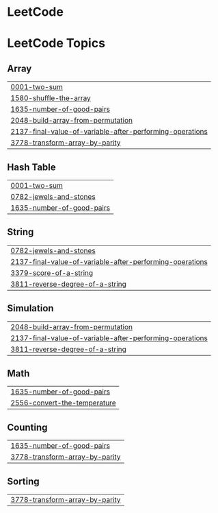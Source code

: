 # LeetCode
<!---LeetCode Topics Start-->
# LeetCode Topics
## Array
|  |
| ------- |
| [0001-two-sum](https://github.com/Guhanfozzy/LeetCode/tree/master/0001-two-sum) |
| [1580-shuffle-the-array](https://github.com/Guhanfozzy/LeetCode/tree/master/1580-shuffle-the-array) |
| [1635-number-of-good-pairs](https://github.com/Guhanfozzy/LeetCode/tree/master/1635-number-of-good-pairs) |
| [2048-build-array-from-permutation](https://github.com/Guhanfozzy/LeetCode/tree/master/2048-build-array-from-permutation) |
| [2137-final-value-of-variable-after-performing-operations](https://github.com/Guhanfozzy/LeetCode/tree/master/2137-final-value-of-variable-after-performing-operations) |
| [3778-transform-array-by-parity](https://github.com/Guhanfozzy/LeetCode/tree/master/3778-transform-array-by-parity) |
## Hash Table
|  |
| ------- |
| [0001-two-sum](https://github.com/Guhanfozzy/LeetCode/tree/master/0001-two-sum) |
| [0782-jewels-and-stones](https://github.com/Guhanfozzy/LeetCode/tree/master/0782-jewels-and-stones) |
| [1635-number-of-good-pairs](https://github.com/Guhanfozzy/LeetCode/tree/master/1635-number-of-good-pairs) |
## String
|  |
| ------- |
| [0782-jewels-and-stones](https://github.com/Guhanfozzy/LeetCode/tree/master/0782-jewels-and-stones) |
| [2137-final-value-of-variable-after-performing-operations](https://github.com/Guhanfozzy/LeetCode/tree/master/2137-final-value-of-variable-after-performing-operations) |
| [3379-score-of-a-string](https://github.com/Guhanfozzy/LeetCode/tree/master/3379-score-of-a-string) |
| [3811-reverse-degree-of-a-string](https://github.com/Guhanfozzy/LeetCode/tree/master/3811-reverse-degree-of-a-string) |
## Simulation
|  |
| ------- |
| [2048-build-array-from-permutation](https://github.com/Guhanfozzy/LeetCode/tree/master/2048-build-array-from-permutation) |
| [2137-final-value-of-variable-after-performing-operations](https://github.com/Guhanfozzy/LeetCode/tree/master/2137-final-value-of-variable-after-performing-operations) |
| [3811-reverse-degree-of-a-string](https://github.com/Guhanfozzy/LeetCode/tree/master/3811-reverse-degree-of-a-string) |
## Math
|  |
| ------- |
| [1635-number-of-good-pairs](https://github.com/Guhanfozzy/LeetCode/tree/master/1635-number-of-good-pairs) |
| [2556-convert-the-temperature](https://github.com/Guhanfozzy/LeetCode/tree/master/2556-convert-the-temperature) |
## Counting
|  |
| ------- |
| [1635-number-of-good-pairs](https://github.com/Guhanfozzy/LeetCode/tree/master/1635-number-of-good-pairs) |
| [3778-transform-array-by-parity](https://github.com/Guhanfozzy/LeetCode/tree/master/3778-transform-array-by-parity) |
## Sorting
|  |
| ------- |
| [3778-transform-array-by-parity](https://github.com/Guhanfozzy/LeetCode/tree/master/3778-transform-array-by-parity) |
<!---LeetCode Topics End-->